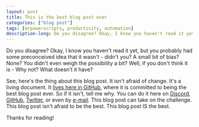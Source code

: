 ```yaml
---
layout: post
title: This is the best blog post ever
categories: ["blog post"]
tags: [mrpowerscripts, productivity, automation]
description-long: Do you disagree? Okay, I know you haven't read it yet, but you probably had some preconceived idea that it wasn't - didn't you? A small bit of bias? None? You didn't even weigh the possibility a bit? Well, if you don't think it is - Why not? What doesn't it have?
---
```


Do you disagree? Okay, I know you haven't read it yet, but you probably had some preconceived idea that it wasn't - didn't you? A small bit of bias? None? You didn't even weigh the possibility a bit? Well, if you don't think it is - Why not? What doesn't it have?

See, here's the thing about this blog post. It isn't afraid of change. It's a living document. It [lives here in GitHub](https://github.com/MrPowerScripts/MrPowerScripts.com/blob/master/_posts/2020-03-22-best-blog-post-ever.md), where it is committed to being the best blog post ever. So if it isn't, tell me why. You can do it here on [Discord](http://bit.ly/mrps-discord), [GitHub](https://github.com/MrPowerScripts/MrPowerScripts.com/issues), [Twitter](https://twitter.com/MrPowerScripts), or even by [e-mail](mailto:playingwithpowershell@gmail.com). This blog post can take on the challenge. This blog post isn't afraid to be the best. This blog post IS the best.

Thanks for reading!
